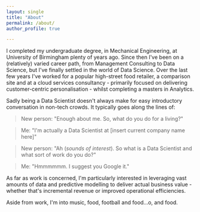 ```yaml
---
layout: single
title: "About"
permalink: /about/
author_profile: true

---
```


I completed my undergraduate degree, in Mechanical Engineering, at University of Birmingham plenty of years ago. Since then I've been on a (relatively) varied career path, from Management Consulting to Data Science, but I've finally settled in the world of Data Science. Over the last few years I've worked for a popular high-street food retailer, a comparison site and at a cloud services consultancy - primarily focused on delivering customer-centric personalisation - whilst completing a masters in Analytics.

Sadly being a Data Scientist doesn't always make for easy introductory conversation in non-tech crowds. It typically goes along the lines of:

> New person: "Enough about me. So, what do you do for a living?"

> Me: "I'm actually a Data Scientist at [insert current company name here]"

> New person: "Ah (*sounds of interest*). So what is a Data Scientist and what sort of work do you do?"

> Me: "Hmmmmmm. I suggest you Google it."

As far as work is concerned, I'm particularly interested in leveraging vast amounts of data and predictive modelling to deliver actual business value - whether that's incremental revenue or improved operational efficiencies.

Aside from work, I'm into music, food, football and food...o, and food.


